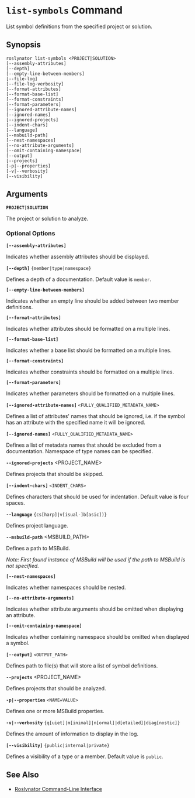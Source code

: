 
# `list-symbols` Command

List symbol definitions from the specified project or solution.

## Synopsis

```
roslynator list-symbols <PROJECT|SOLUTION>
[--assembly-attributes]
[--depth]
[--empty-line-between-members]
[--file-log]
[--file-log-verbosity]
[--format-attributes]
[--format-base-list]
[--format-constraints]
[--format-parameters]
[--ignored-attribute-names]
[--ignored-names]
[--ignored-projects]
[--indent-chars]
[--language]
[--msbuild-path]
[--nest-namespaces]
[--no-attribute-arguments]
[--omit-containing-namespace]
[--output]
[--projects]
[-p|--properties]
[-v|--verbosity]
[--visibility]
```

## Arguments

**`PROJECT|SOLUTION`**

The project or solution to analyze.

### Optional Options

**`[--assembly-attributes]`**

Indicates whether assembly attributes should be displayed.

**`[--depth]`** `{member|type|namespace}`

Defines a depth of a documentation. Default value is `member`.

**`[--empty-line-between-members]`**

Indicates whether an empty line should be added between two member definitions.

**`[--format-attributes]`**

Indicates whether attributes should be formatted on a multiple lines.

**`[--format-base-list]`**

Indicates whether a base list should be formatted on a multiple lines.

**`[--format-constraints]`**

Indicates whether constraints should be formatted on a multiple lines.

**`[--format-parameters]`**

Indicates whether parameters should be formatted on a multiple lines.

**`[--ignored-attribute-names]`** `<FULLY_QUALIFIED_METADATA_NAME>`

Defines a list of attributes' names that should be ignored, i.e. if the symbol has an attribute with the specified name it will be ignored.

**`[--ignored-names]`** `<FULLY_QUALIFIED_METADATA_NAME>`

Defines a list of metadata names that should be excluded from a documentation. Namespace of type names can be specified.

**`--ignored-projects`** <PROJECT_NAME>

Defines projects that should be skipped.

**`[--indent-chars]`** `<INDENT_CHARS>`

Defines characters that should be used for indentation. Default value is four spaces.

**`--language`** `{cs[harp]|v[isual-]b[asic])}`

Defines project language.

**`--msbuild-path`** <MSBUILD_PATH>

Defines a path to MSBuild.

*Note: First found instance of MSBuild will be used if the path to MSBuild is not specified.*

**`[--nest-namespaces]`**

Indicates whether namespaces should be nested.

**`[--no-attribute-arguments]`**

Indicates whether attribute arguments should be omitted when displaying an attribute.

**`[--omit-containing-namespace]`**

Indicates whether containing namespace should be omitted when displayed a symbol.

**`[--output]`** `<OUTPUT_PATH>`

Defines path to file(s) that will store a list of symbol definitions.

**`--projects`** <PROJECT_NAME>

Defines projects that should be analyzed.

**`-p|--properties`** `<NAME=VALUE>`

Defines one or more MSBuild properties.

**`-v|--verbosity`** `{q[uiet]|m[inimal]|n[ormal]|d[etailed]|diag[nostic]}`

Defines the amount of information to display in the log.

**`[--visibility]`** `{public|internal|private}`

Defines a visibility of a type or a member. Default value is `public`.

## See Also

* [Roslynator Command-Line Interface](README.md)
